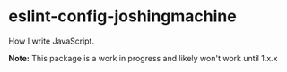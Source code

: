 # eslint-config-joshingmachine

How I write JavaScript.

**Note:** This package is a work in progress and likely won't work until 1.x.x
